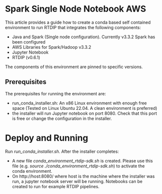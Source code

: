 # Spark Single Node Notebook AWS

This article provides a guide how to create a conda based self contained environment to run RTDIP that integrates the following components:
* Java and Spark (Single node configuration). Currently v3.3.2 Spark has been configured
* AWS Libraries for Spark/Hadoop v3.3.2
* Jupyter Notebook 
* RTDIP (v0.6.1)


The components of this environment are pinned to specific versions.

## Prerequisites
The prerequisites for running the environment are:

* run_conda_installer.sh: An x86 Linux environment with enough free space (Tested on Linux Ubuntu 22.04. A clean environment is preferred)
* the installer will run Jupyter notebook on port 8080. Check that this port is free or change the configuration in the installer.

# Deploy and Running
Run *run_conda_installer.sh*. After the installer completes:
* A new file *conda_environment_rtdip-sdk.sh* is created. Please use this file (e.g. *source ./conda_environment_rtdip-sdk.sh*)  to activate the conda environment.
* On http://host:8080/ where host is the machine where the installer was run, a jupyter notebook server will be running. Notebooks can be created to run for example RTDIP pipelines.

